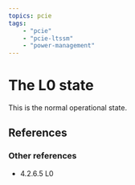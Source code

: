```yaml
---
topics: pcie
tags:
    - "pcie"
    - "pcie-ltssm"
    - "power-management"
---
```


# The L0 state

This is the normal operational state.

## References

### Other references

- 4.2.6.5 L0
